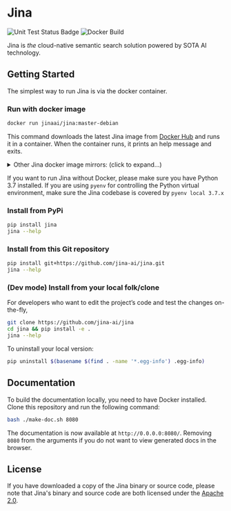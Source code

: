 # Jina

![Unit Test Status Badge](https://github.com/jina-ai/jina/workflows/Unit%20Test/badge.svg)
![Docker Build](https://github.com/jina-ai/jina/workflows/Docker%20Build/badge.svg?branch=master)


Jina is *the* cloud-native semantic search solution powered by SOTA AI technology.


## Getting Started

The simplest way to run Jina is via the docker container. 

### Run with docker image

```bash
docker run jinaai/jina:master-debian
```

This command downloads the latest Jina image from [Docker Hub](https://hub.docker.com/repository/docker/jinaai/) and runs it in a container. When the container runs, it prints an help message and exits.

<details>
 <summary>Other Jina docker image mirrors: (click to expand...)</summary>

#### Github Package

```bash
docker login -u USERNAME -p TOKEN docker.pkg.github.com
docker run docker.pkg.github.com/jina-ai/jina/jina:[tag]
```

#### Tencent Cloud

```bash
docker login -u USERNAME -p TOKEN ccr.ccs.tencentyun.com
docker run ccr.ccs.tencentyun.com/jina/jina:[tag]
```


</details>


If you want to run Jina without Docker, please make sure you have Python 3.7 installed. 
If you are using `pyenv` for controlling the Python virtual environment, make sure the Jina codebase is covered by `pyenv local 3.7.x`

### Install from PyPi
 
```bash
pip install jina
jina --help
```

### Install from this Git repository

```bash
pip install git+https://github.com/jina-ai/jina.git
jina --help
```

### (Dev mode) Install from your local folk/clone 

For developers who want to edit the project’s code and test the changes on-the-fly, 

```bash
git clone https://github.com/jina-ai/jina
cd jina && pip install -e .
jina --help
``` 

To uninstall your local version:

```bash
pip uninstall $(basename $(find . -name '*.egg-info') .egg-info)
```
  
  
## Documentation 

To build the documentation locally, you need to have Docker installed. Clone this repository and run the following command: 
```bash
bash ./make-doc.sh 8080
```

The documentation is now available at `http://0.0.0.0:8080/`.  Removing `8080` from the arguments if you do not want to view generated docs in the browser. 

## License

If you have downloaded a copy of the Jina binary or source code, please note that Jina's binary and source code are both licensed under the [Apache 2.0](LICENSE).
